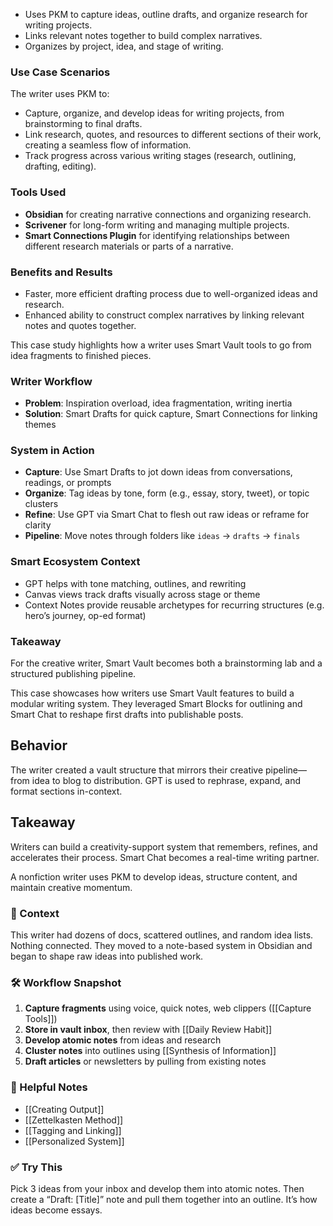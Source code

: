 - Uses PKM to capture ideas, outline drafts, and organize research for writing projects.
- Links relevant notes together to build complex narratives.
- Organizes by project, idea, and stage of writing.


### Use Case Scenarios
The writer uses PKM to:
- Capture, organize, and develop ideas for writing projects, from brainstorming to final drafts.
- Link research, quotes, and resources to different sections of their work, creating a seamless flow of information.
- Track progress across various writing stages (research, outlining, drafting, editing).

### Tools Used
- **Obsidian** for creating narrative connections and organizing research.
- **Scrivener** for long-form writing and managing multiple projects.
- **Smart Connections Plugin** for identifying relationships between different research materials or parts of a narrative.

### Benefits and Results
- Faster, more efficient drafting process due to well-organized ideas and research.
- Enhanced ability to construct complex narratives by linking relevant notes and quotes together.

This case study highlights how a writer uses Smart Vault tools to go from idea fragments to finished pieces.

### Writer Workflow
- **Problem**: Inspiration overload, idea fragmentation, writing inertia
- **Solution**: Smart Drafts for quick capture, Smart Connections for linking themes

### System in Action
- **Capture**: Use Smart Drafts to jot down ideas from conversations, readings, or prompts
- **Organize**: Tag ideas by tone, form (e.g., essay, story, tweet), or topic clusters
- **Refine**: Use GPT via Smart Chat to flesh out raw ideas or reframe for clarity
- **Pipeline**: Move notes through folders like `ideas` → `drafts` → `finals`

### Smart Ecosystem Context
- GPT helps with tone matching, outlines, and rewriting
- Canvas views track drafts visually across stage or theme
- Context Notes provide reusable archetypes for recurring structures (e.g. hero’s journey, op-ed format)

### Takeaway
For the creative writer, Smart Vault becomes both a brainstorming lab and a structured publishing pipeline.

This case showcases how writers use Smart Vault features to build a modular writing system. They leveraged Smart Blocks for outlining and Smart Chat to reshape first drafts into publishable posts.

## Behavior
The writer created a vault structure that mirrors their creative pipeline—from idea to blog to distribution. GPT is used to rephrase, expand, and format sections in-context.

## Takeaway
Writers can build a creativity-support system that remembers, refines, and accelerates their process. Smart Chat becomes a real-time writing partner.


A nonfiction writer uses PKM to develop ideas, structure content, and maintain creative momentum.

### 🧩 Context
This writer had dozens of docs, scattered outlines, and random idea lists. Nothing connected. They moved to a note-based system in Obsidian and began to shape raw ideas into published work.

### 🛠️ Workflow Snapshot
1. **Capture fragments** using voice, quick notes, web clippers ([[Capture Tools]])
2. **Store in vault inbox**, then review with [[Daily Review Habit]]
3. **Develop atomic notes** from ideas and research
4. **Cluster notes** into outlines using [[Synthesis of Information]]
5. **Draft articles** or newsletters by pulling from existing notes

### 🔗 Helpful Notes
- [[Creating Output]]
- [[Zettelkasten Method]]
- [[Tagging and Linking]]
- [[Personalized System]]

### ✅ Try This
Pick 3 ideas from your inbox and develop them into atomic notes. Then create a “Draft: [Title]” note and pull them together into an outline. It’s how ideas become essays.